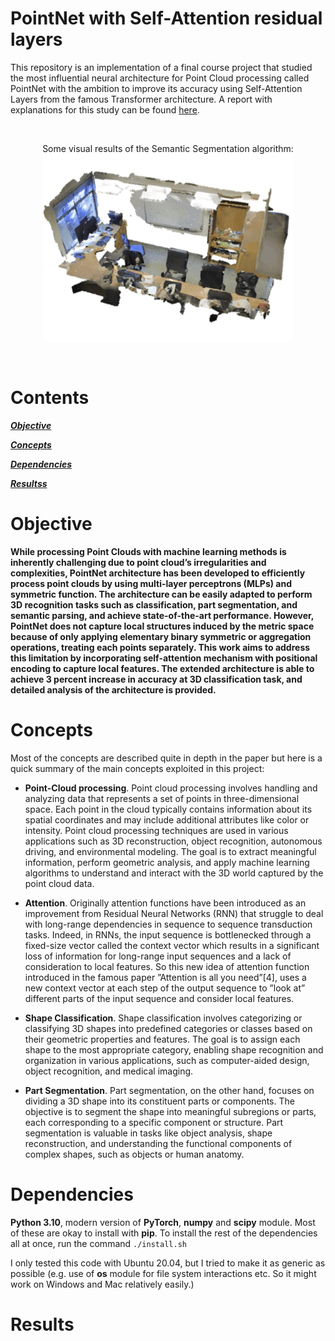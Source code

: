 # PointNet with Self-Attention residual layers

This repository is an implementation of a final course project that studied the most influential neural architecture for Point Cloud processing called PointNet with the ambition to improve its accuracy using Self-Attention Layers from the famous Transformer architecture. A report with explanations for this study can be found [here](https://leobringer.files.wordpress.com/2023/09/written-report.pdf).

&nbsp;

<p align="center">
  Some visual results of the Semantic Segmentation algorithm:
  <br>
  <img src="./gif/results_PNA.gif" alt="Image Description" width="400" height="300">
</p>

&nbsp;

# Contents

[***Objective***](https://github.com/leob03/PointNet_Self_Attention#objective)

[***Concepts***](https://github.com/leob03/PointNet_Self_Attention#concepts)

[***Dependencies***](https://github.com/leob03/PointNet_Self_Attention#dependencies)

[***Resultss***](https://github.com/leob03/PointNet_Self_Attention#results)

# Objective

**While processing Point Clouds with machine learning methods is inherently challenging due to point cloud’s irregularities and complexities, PointNet architecture has been developed to efficiently process point clouds by using multi-layer perceptrons (MLPs) and symmetric function. The architecture can be easily adapted to perform 3D recognition tasks such as classification, part segmentation, and semantic parsing, and achieve state-of-the-art performance. However, PointNet does not capture local structures induced by the metric space because of only applying elementary binary symmetric or aggregation operations, treating each points separately. This work aims to address this limitation by incorporating self-attention mechanism with positional encoding to capture local features. The extended architecture is able to achieve 3 percent increase in accuracy at 3D classification task, and detailed analysis of the architecture is provided.**

# Concepts

Most of the concepts are described quite in depth in the paper but here is a quick summary of the main concepts exploited in this project:

* **Point-Cloud processing**. Point cloud processing involves handling and analyzing data that represents a set of points in three-dimensional space. Each point in the cloud typically contains information about its spatial coordinates and may include additional attributes like color or intensity. Point cloud processing techniques are used in various applications such as 3D reconstruction, object recognition, autonomous driving, and environmental modeling. The goal is to extract meaningful information, perform geometric analysis, and apply machine learning algorithms to understand and interact with the 3D world captured by the point cloud data.

* **Attention**. Originally attention functions have been introduced as an improvement from Residual Neural Networks (RNN) that struggle to deal with long-range dependencies in sequence to sequence transduction tasks. Indeed, in RNNs, the input sequence is bottlenecked through a fixed-size vector called the context vector which results in a significant loss of information for long-range input sequences and a lack of consideration to local features. So this new idea of attention function introduced in the famous paper ”Attention is all you need”[4], uses a new context vector at each step of the output sequence to ”look at” different parts of the input sequence and consider local features.

* **Shape Classification**. Shape classification involves categorizing or classifying 3D shapes into predefined categories or classes based on their geometric properties and features. The goal is to assign each shape to the most appropriate category, enabling shape recognition and organization in various applications, such as computer-aided design, object recognition, and medical imaging.

* **Part Segmentation**. Part segmentation, on the other hand, focuses on dividing a 3D shape into its constituent parts or components. The objective is to segment the shape into meaningful subregions or parts, each corresponding to a specific component or structure. Part segmentation is valuable in tasks like object analysis, shape reconstruction, and understanding the functional components of complex shapes, such as objects or human anatomy.

# Dependencies
**Python 3.10**, modern version of **PyTorch**, **numpy** and **scipy** module. Most of these are okay to install with **pip**. To install the rest of the dependencies all at once, run the command `./install.sh`

I only tested this code with Ubuntu 20.04, but I tried to make it as generic as possible (e.g. use of **os** module for file system interactions etc. So it might work on Windows and Mac relatively easily.)

# Results


